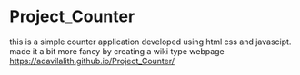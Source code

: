 # Project_Counter
this is a simple counter application developed using html css and javascipt. made it a bit more fancy by creating a wiki type webpage\
https://adavilalith.github.io/Project_Counter/
